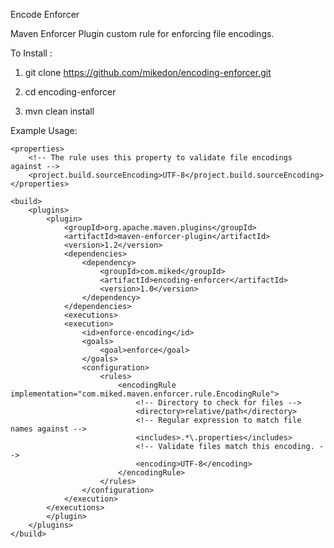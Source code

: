 Encode Enforcer

Maven Enforcer Plugin custom rule for enforcing file encodings.

To Install :

1.  git clone https://github.com/mikedon/encoding-enforcer.git

2.  cd encoding-enforcer

3.  mvn clean install

Example Usage:

```
<properties>
	<!-- The rule uses this property to validate file encodings against -->
	<project.build.sourceEncoding>UTF-8</project.build.sourceEncoding>
</properties>

<build>
	<plugins>
		<plugin>
	        <groupId>org.apache.maven.plugins</groupId>
			<artifactId>maven-enforcer-plugin</artifactId>
			<version>1.2</version>
			<dependencies>
				<dependency>
					<groupId>com.miked</groupId>
					<artifactId>encoding-enforcer</artifactId>
					<version>1.0</version>
				</dependency>
			</dependencies>
			<executions>
			<execution>
				<id>enforce-encoding</id>
				<goals>
					<goal>enforce</goal>
				</goals>
				<configuration>
					<rules>
			            <encodingRule implementation="com.miked.maven.enforcer.rule.EncodingRule">
							<!-- Directory to check for files -->
			            	<directory>relative/path</directory>
							<!-- Regular expression to match file names against -->
			            	<includes>.*\.properties</includes>
			            	<!-- Validate files match this encoding. -->
			            	<encoding>UTF-8</encoding>
			            </encodingRule>
          			</rules>
				</configuration>
			</execution>
        </executions>
	    </plugin>   
	</plugins>
</build>
```
